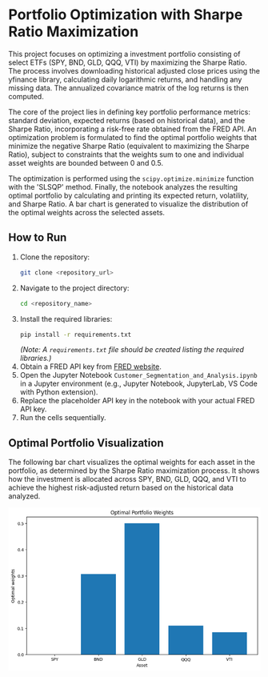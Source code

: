 
# Portfolio Optimization with Sharpe Ratio Maximization

This project focuses on optimizing a investment portfolio consisting of select ETFs (SPY, BND, GLD, QQQ, VTI) by maximizing the Sharpe Ratio. The process involves downloading historical adjusted close prices using the yfinance library, calculating daily logarithmic returns, and handling any missing data. The annualized covariance matrix of the log returns is then computed.

The core of the project lies in defining key portfolio performance metrics: standard deviation, expected returns (based on historical data), and the Sharpe Ratio, incorporating a risk-free rate obtained from the FRED API. An optimization problem is formulated to find the optimal portfolio weights that minimize the negative Sharpe Ratio (equivalent to maximizing the Sharpe Ratio), subject to constraints that the weights sum to one and individual asset weights are bounded between 0 and 0.5.

The optimization is performed using the `scipy.optimize.minimize` function with the 'SLSQP' method. Finally, the notebook analyzes the resulting optimal portfolio by calculating and printing its expected return, volatility, and Sharpe Ratio. A bar chart is generated to visualize the distribution of the optimal weights across the selected assets.

## How to Run

1. Clone the repository:
   ```bash
   git clone <repository_url>
   ```
2. Navigate to the project directory:
   ```bash
   cd <repository_name>
   ```
3. Install the required libraries:
   ```bash
   pip install -r requirements.txt
   ```
   *(Note: A `requirements.txt` file should be created listing the required libraries.)*
4. Obtain a FRED API key from [FRED website](https://fred.stlouisfed.org/docs/api/api_key.html).
5. Open the Jupyter Notebook `Customer_Segmentation_and_Analysis.ipynb` in a Jupyter environment (e.g., Jupyter Notebook, JupyterLab, VS Code with Python extension).
6. Replace the placeholder API key in the notebook with your actual FRED API key.
7. Run the cells sequentially.

## Optimal Portfolio Visualization

The following bar chart visualizes the optimal weights for each asset in the portfolio, as determined by the Sharpe Ratio maximization process. It shows how the investment is allocated across SPY, BND, GLD, QQQ, and VTI to achieve the highest risk-adjusted return based on the historical data analyzed.

![Optimal Portfolio Weights](optimal_portfolio_weights.png)
